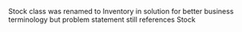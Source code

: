 Stock class was renamed to Inventory in solution for better business terminology but problem statement still references Stock
